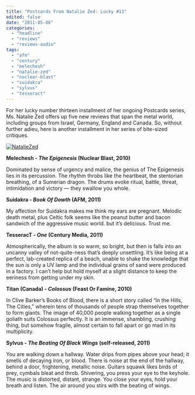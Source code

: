 ```yaml
---
title: "Postcards From Natalie Zed: Lucky #13"
edited: false
date: "2011-05-06"
categories:
  - "headline"
  - "reviews"
  - "reviews-audio"
tags:
  - "afm"
  - "century"
  - "melechesh"
  - "natalie-zed"
  - "nuclear-blast"
  - "suidakra"
  - "sylvus"
  - "tesseract"
---
```


For her lucky number thirteen installment of her ongoing Postcards series, Ms. Natalie Zed offers up five new reviews that span the metal world, including groups from Israel, Germany, England and Canada. So, without further adieu, here is another installment in her series of bite-sized critiques.

[![](http://www.hellbound.ca/wp-content/uploads/2010/03/NatalieZed-768x1024.jpg "NatalieZed")](http://www.hellbound.ca/wp-content/uploads/2010/03/NatalieZed-e1300671370934.jpg)

**Melechesh - _The Epigenesis_ (Nuclear Blast, 2010)**

Dominated by sense of urgency and malice, the genius of The Epigenesis lies in its percussion. The rhythm throbs like the heartbeat, the stentorian breathing, of a Sumerian dragon. The drums evoke ritual, battle, threat, intimidation and victory — they swallow you whole.

**Suidakra - _Book Of Dowth_ (AFM, 2011)**

My affection for Suidakra makes me think my ears are pregnant. Melodic death metal, plus Celtic folk seems like the peanut butter and bacon sandwich of the aggressive music world. but it’s delicious. Trust me.

**TesseracT - _One_ (Century Media, 2011)**

Atmospherically, the album is so warm, so bright, but then is falls into an uncanny valley of not-quite-ness that’s deeply unsettling. It’s like being at a perfect, lab-created replica of a beach, unable to shake the knowledge that the sun is only a UV lamp and the individual grains of sand were produced in a factory. I can’t help but hold myself at a slight distance to keep the eeriness from getting under my skin.

**Titan (Canada) - _Colossus_ (Feast Or Famine, 2010)**

In Clive Barker’s Books of Blood, there is a short story called “In the Hills, The Cities,” wherein tens of thousands of people strap themselves together to form giants. The image of 40,000 people walking together as a single goliath suits Colossus perfectly. It is an immense, shambling, crushing thing, but somehow fragile, almost certain to fall apart or go mad in its multiplicity.

**Sylvus - _The Beating Of Black Wings_ (self-released, 2011)**

You are walking down a hallway. Water drips from pipes above your head; it smells of decaying iron, or blood. There is noise at the end of the hallway, behind a door, frightening, metallic noise. Guitars squawk likes birds of prey, cymbals bleat and throb. Shivering, you press your eye to the keyhole. The music is distorted, distant, strange. You close your eyes, hold your breath and listen. The air around you stirs with the beating of wings.
